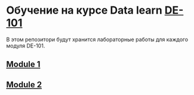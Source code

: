 # Обучение на курсе Data learn [DE-101](https://github.com/Data-Learn/data-engineering)
В этом репозитори будут хранится лабораторные работы для каждого модуля DE-101.
## [Module 1](https://github.com/kazz16/-Data-learn/tree/main/DE-101/Module1)
## [Module 2](https://github.com/kazz16/-Data-learn/tree/main/DE-101/Module%202)
